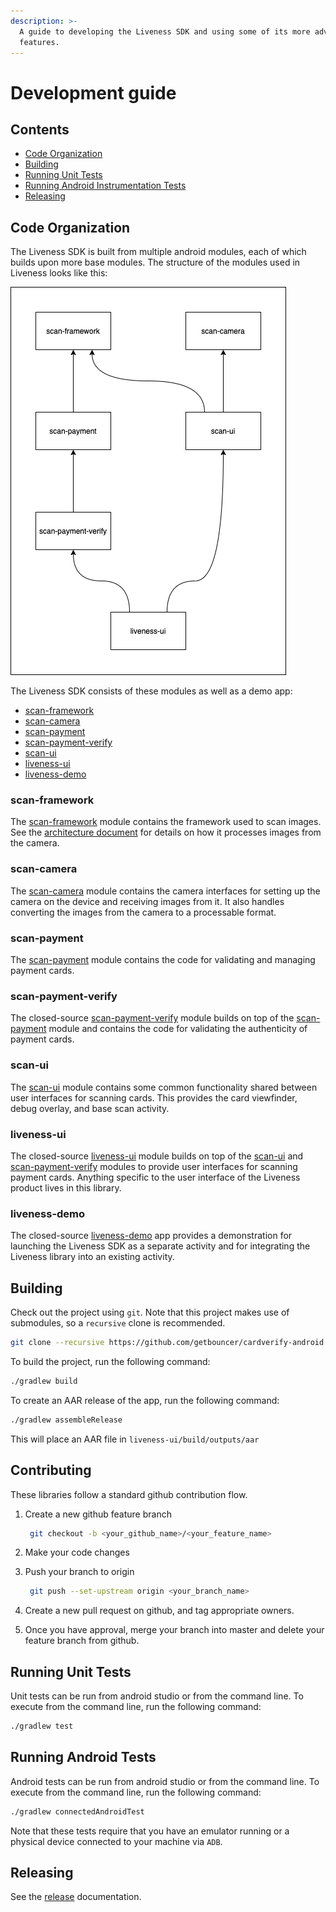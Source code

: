 ```yaml
---
description: >-
  A guide to developing the Liveness SDK and using some of its more advanced
  features.
---
```


# Development guide

## Contents

* [Code Organization](development-guide.md#code-organization)
* [Building](development-guide.md#building)
* [Running Unit Tests](development-guide.md#running-unit-tests)
* [Running Android Instrumentation Tests](development-guide.md#running-android-tests)
* [Releasing](development-guide.md#releasing)

## Code Organization

The Liveness SDK is built from multiple android modules, each of which builds upon more base modules. The structure of the modules used in Liveness looks like this:

![module structure](../../.gitbook/assets/liveness_android_module_dependencies.png)

The Liveness SDK consists of these modules as well as a demo app:

* [scan-framework](development-guide.md#scan-framework)
* [scan-camera](development-guide.md#scan-camera)
* [scan-payment](development-guide.md#scan-payment)
* [scan-payment-verify](development-guide.md#scan-payment-verify)
* [scan-ui](development-guide.md#scan-ui)
* [liveness-ui](development-guide.md#liveness-ui)
* [liveness-demo](development-guide.md#liveness-demo)

### scan-framework

The [scan-framework](https://github.com/getbouncer/cardscan-android/tree/master/scan-framework) module contains the framework used to scan images. See the [architecture document](development-guide.md) for details on how it processes images from the camera.

### scan-camera

The [scan-camera](https://github.com/getbouncer/cardscan-android/tree/master/scan-camera) module contains the camera interfaces for setting up the camera on the device and receiving images from it. It also handles converting the images from the camera to a processable format.

### scan-payment

The [scan-payment](https://github.com/getbouncer/cardscan-android/tree/master/scan-payment) module contains the code for validating and managing payment cards.

### scan-payment-verify

The closed-source [scan-payment-verify](https://github.com/getbouncer/cardverify-android/tree/master/scan-payment-verify) module builds on top of the [scan-payment](https://github.com/getbouncer/cardscan-android/tree/master/scan-payment) module and contains the code for validating the authenticity of payment cards.

### scan-ui

The [scan-ui](https://github.com/getbouncer/cardscan-android/tree/master/scan-ui) module contains some common functionality shared between user interfaces for scanning cards. This provides the card viewfinder, debug overlay, and base scan activity.

### liveness-ui

The closed-source [liveness-ui](https://github.com/getbouncer/cardverify-android/tree/master/liveness-ui) module builds on top of the [scan-ui](https://github.com/getbouncer/cardscan-android/tree/master/scan-ui) and [scan-payment-verify](https://github.com/getbouncer/cardverify-android/tree/master/scan-payment-verify) modules to provide user interfaces for scanning payment cards. Anything specific to the user interface of the Liveness product lives in this library.

### liveness-demo

The closed-source [liveness-demo](https://github.com/getbouncer/cardverify-android/tree/master/liveness-demo) app provides a demonstration for launching the Liveness SDK as a separate activity and for integrating the Liveness library into an existing activity.

## Building

Check out the project using `git`. Note that this project makes use of submodules, so a `recursive` clone is recommended.

```bash
git clone --recursive https://github.com/getbouncer/cardverify-android
```

To build the project, run the following command:

```bash
./gradlew build
```

To create an AAR release of the app, run the following command:

```bash
./gradlew assembleRelease
```

This will place an AAR file in `liveness-ui/build/outputs/aar`

## Contributing

These libraries follow a standard github contribution flow.

1. Create a new github feature branch

   ```bash
    git checkout -b <your_github_name>/<your_feature_name>
   ```

2. Make your code changes
3. Push your branch to origin

   ```bash
    git push --set-upstream origin <your_branch_name>
   ```

4. Create a new pull request on github, and tag appropriate owners.
5. Once you have approval, merge your branch into master and delete your feature branch from github.

## Running Unit Tests

Unit tests can be run from android studio or from the command line. To execute from the command line, run the following command:

```bash
./gradlew test
```

## Running Android Tests

Android tests can be run from android studio or from the command line. To execute from the command line, run the following command:

```bash
./gradlew connectedAndroidTest
```

Note that these tests require that you have an emulator running or a physical device connected to your machine via `ADB`.

## Releasing

See the [release]() documentation.

